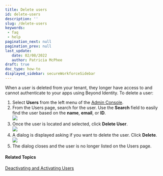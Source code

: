 ```yaml
---
title: Delete users
id: delete-users
description: ''
slug: /delete-users
keywords: 
 - faq
 - help
pagination_next: null
pagination_prev: null
last_update: 
   date: 02/08/2022
   author: Patricia McPhee
draft: true
doc_type: how-to
displayed_sidebar: secureWorkforceSidebar
---
```




When a user is deleted from your tenant, they longer have access to and cannot authenticate to your apps using Beyond Identity. To delete a user:

1.  Select **Users** from the left menu of the [Admin Console](/docs/secure-work/workforce-settings/admin-console/admin-console-login).
2.  From the Users page, search for the user. Use the **Search** field to easily find the user based on the **name**, **email**, or **ID**.  
    ![](/images/users/search_user.PNG)
3.  Once the user is located and selected, click **Delete User**.  
    ![](/images/users/delete_user_john_racer.PNG)
4.  A dialog is displayed asking if you want to delete the user. Click **Delete**.  
    ![](/images/users/delete_user_prompt.PNG)
5.  The dialog closes and the user is no longer listed on the Users page.

#### Related Topics

[Deactivating and Activating Users](/docs/secure-work/workforce-settings/users/deactivating-reactivating-users)